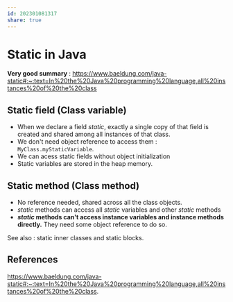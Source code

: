 ```yaml
---  
id: 202301081317  
share: true  
---  
```

# Static in Java  
  
**Very good summary** : https://www.baeldung.com/java-static#:~:text=In%20the%20Java%20programming%20language,all%20instances%20of%20the%20class  
  
## Static field (Class variable)  
- When we declare a field _static_, exactly a single copy of that field is created and shared among all instances of that class.  
- We don't need object reference to access them : `MyClass.myStaticVariable`.  
- We can acess static fields without object initialization  
- Static variables are stored in the heap memory.  
  
  
## Static method (Class method)  
- No reference needed, shared across all the class objects.  
- _static_ methods can access all _static_ variables and other _static_ methods  
- **_static_ methods can't access instance variables and instance methods directly.** They need some object reference to do so.  
  
  
See also : static inner classes and static blocks.   
  
  
## References  
https://www.baeldung.com/java-static#:~:text=In%20the%20Java%20programming%20language,all%20instances%20of%20the%20class.  
  
